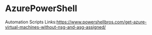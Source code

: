 # AzurePowerShell
Automation Scripts
Links:https://www.powershellbros.com/get-azure-virtual-machines-without-nsg-and-asg-assigned/
